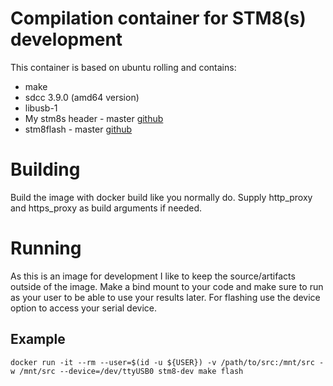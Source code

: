# Compilation container for STM8(s) development

This container is based on ubuntu rolling and contains:
* make
* sdcc 3.9.0 (amd64 version)
* libusb-1
* My stm8s header - master [github](https://github.com/fayoh/stm8s-util.git)
* stm8flash - master [github](https://github.com/vdudouyt/stm8flash.git)

# Building
Build the image with docker build like you normally do. Supply http_proxy and https_proxy as build arguments if needed.

# Running
As this is an image for development I like to keep the source/artifacts outside of the image. Make a bind mount to your code and make sure to run as your user to be able to use your results later. For flashing use the device option to access your serial device.

## Example
`docker run -it --rm --user=$(id -u ${USER}) -v /path/to/src:/mnt/src -w /mnt/src --device=/dev/ttyUSB0 stm8-dev make flash`
